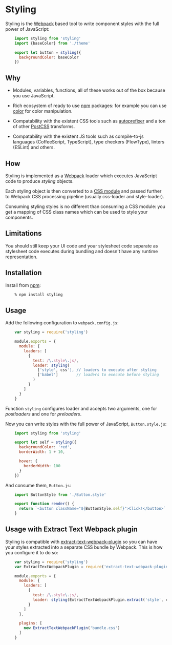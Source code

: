 Styling
=======

Styling is the [Webpack][] based tool to write component styles with the full
power of JavaScript:
```js
    import styling from 'styling'
    import {baseColor} from './theme'

    export let button = styling({
      backgroundColor: baseColor
    })
```
Why
---

* Modules, variables, functions, all of these works out of the box because you
  use JavaScript.

* Rich ecosystem of ready to use [npm][] packages: for example you can use
  [color][] for color manipulation.

* Compatability with the existent CSS tools such as [autoprefixer][] and a ton
  of other [PostCSS][] transforms.

* Compatability with the existent JS tools such as compile-to-js languages
  (CoffeeScript, TypeScript), type checkers (FlowType), linters (ESLint) and
  others.

How
---

Styling is implemented as a [Webpack][] loader which executes JavaScript code to
produce *styling* objects.

Each styling object is then converted to a [CSS module][] and passed further to
Webpack CSS processing pipeline (usually css-loader and style-loader).

Consuming styling styles is no different than consuming a CSS module: you get a
mapping of CSS class names which can be used to style your components.

Limitations
-----------

You should still keep your UI code and your stylesheet code separate as
stylesheet code executes during bundling and doesn't have any runtime
representation.

Installation
------------

Install from [npm][]:
```bash
    % npm install styling
```
Usage
-----

Add the following configuration to `webpack.config.js`:
```js
    var styling = require('styling')

    module.exports = {
      module: {
        loaders: [
          {
            test: /\.style\.js/,
            loader: styling(
              ['style', css'], // loaders to execute after styling
              ['babel']        // loaders to execute before styling
            )
          }
        ]
      }
    }
```
Function `styling` configures loader and accepts two arguments, one for
*postloaders* and one for *preloaders*.

Now you can write styles with the full power of JavaScript, `Button.style.js`:
```js
    import styling from 'styling'

    export let self = styling({
      backgroundColor: 'red',
      borderWidth: 1 + 10,

      hover: {
        borderWidth: 100
      }
    })
```
And consume them, `Button.js`:
```js
    import ButtonStyle from './Button.style'

    export function render() {
      return `<button className="${ButtonStyle.self}">Click!</button>`
    }
```
Usage with Extract Text Webpack plugin
--------------------------------------

Styling is compatible with [extract-text-webpack-plugin][] so you can have your
styles extracted into a separate CSS bundle by Webpack. This is how you
configure it to do so:
```js
    var styling = require('styling')
    var ExtractTextWebpackPlugin = require('extract-text-webpack-plugin')

    module.exports = {
      module: {
        loaders: [
          {
            test: /\.style\.js/,
            loader: styling(ExtractTextWebpackPlugin.extract('style', css'), 'babel')
          }
        ]
      },

      plugins: [
        new ExtractTextWebpackPlugin('bundle.css')
      ]
    }
```
[npm]: http://npmjs.org
[Webpack]: http://webpack.github.io/
[extract-text-webpack-plugin]: https://github.com/webpack/extract-text-webpack-plugin
[color]: https://www.npmjs.com/package/color
[CSS module]: https://github.com/css-modules/css-modules
[autoprefixer]: https://github.com/postcss/autoprefixer
[PostCSS]: http://postcss.parts/
